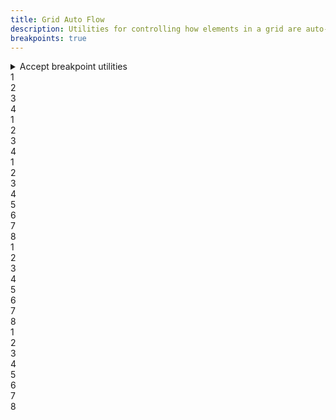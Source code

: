 ```yaml
---
title: Grid Auto Flow
description: Utilities for controlling how elements in a grid are auto-placed.
breakpoints: true
---
```

<div>
    <table-utility prefix="grid-flow" property="grid-auto-flow" class="mb-lg"></table-utility>
	<details id="accordion-item-1" class="vv-accordion vv-accordion--bordered vv-accordion--marker-right bg-surface mb-lg">
		<summary class="vv-accordion__summary flex items-center" aria-controls="#accordion-item-1" aria-expanded="false">
			<iconify-icon icon="akar-icons:info" class="mr-sm"></iconify-icon>
			Accept breakpoint utilities
		</summary>
		<div aria-hidden="true" class="vv-accordion__content">
			<p class="font-light text-word-3">
				You can also use the breakpoint modifier to apply the class at only a specific screen size and above.<br />
				Example: md:grid-flow-{row|col|dense|row-dense|col-dense}
			</p>
		</div>
	</details>
    <card-example>
		<div class="container h-full rounded-md bg-surface-1 p-24">
			<div class="relative grid grid-flow-row gap-10 border-b border-alpha-1 mb-24 pb-24" style="grid-template-columns: auto auto auto; grid-template-rows: auto auto;">
				<div class="rounded-md p-10 bg-info text-center"><span class="text-xs text-white font-semibold">1</span></div>
				<div class="rounded-md p-10 bg-info text-center"><span class="text-xs text-white font-semibold">2</span></div>
				<div class="rounded-md p-10 bg-info text-center"><span class="text-xs text-white font-semibold">3</span></div>
				<div class="rounded-md p-10 bg-info text-center"><span class="text-xs text-white font-semibold">4</span></div>
			</div>
			<div class="grid grid-flow-col gap-10 border-b border-alpha-1 mb-24 pb-24" style="grid-template-columns: auto auto auto; grid-template-rows: auto auto;">
				<div class="rounded-md p-10 bg-info text-center"><span class="text-xs text-white font-semibold">1</span></div>
				<div class="rounded-md p-10 bg-info text-center"><span class="text-xs text-white font-semibold">2</span></div>
				<div class="rounded-md p-10 bg-info text-center"><span class="text-xs text-white font-semibold">3</span></div>
				<div class="rounded-md p-10 bg-info text-center"><span class="text-xs text-white font-semibold">4</span></div>
			</div>
			<div class="grid grid-cols-5 grid-rows-3 grid-flow-dense gap-10 border-b border-alpha-1 mb-24 pb-24">
				<div class="rounded-md p-10 bg-info text-center"><span class="text-xs text-white font-semibold">1</span></div>
				<div class="rounded-md p-10 bg-info text-center"><span class="text-xs text-white font-semibold">2</span></div>
				<div class="col-span-4 rounded-md p-10 bg-info text-center"><span class="text-xs text-white font-semibold">3</span></div>
				<div class="rounded-md p-10 bg-info text-center"><span class="text-xs text-white font-semibold">4</span></div>
				<div class="col-span-3 rounded-md p-10 bg-info text-center"><span class="text-xs text-white font-semibold">5</span></div>
				<div class="rounded-md p-10 bg-info text-center"><span class="text-xs text-white font-semibold">6</span></div>
				<div class="col-span-2 rounded-md p-10 bg-info text-center"><span class="text-xs text-white font-semibold">7</span></div>
				<div class="rounded-md p-10 bg-info text-center"><span class="text-xs text-white font-semibold">8</span></div>
			</div>
			<div class="grid grid-cols-5 grid-flow-row-dense gap-10 border-b border-alpha-1 mb-24 pb-24">
				<div class="rounded-md p-10 bg-info text-center"><span class="text-xs text-white font-semibold">1</span></div>
				<div class="rounded-md p-10 bg-info text-center"><span class="text-xs text-white font-semibold">2</span></div>
				<div class="col-span-4 rounded-md p-10 bg-info text-center"><span class="text-xs text-white font-semibold">3</span></div>
				<div class="rounded-md p-10 bg-info text-center"><span class="text-xs text-white font-semibold">4</span></div>
				<div class="col-span-3 rounded-md p-10 bg-info text-center"><span class="text-xs text-white font-semibold">5</span></div>
				<div class="rounded-md p-10 bg-info text-center"><span class="text-xs text-white font-semibold">6</span></div>
				<div class="col-span-2 rounded-md p-10 bg-info text-center"><span class="text-xs text-white font-semibold">7</span></div>
				<div class="rounded-md p-10 bg-info text-center"><span class="text-xs text-white font-semibold">8</span></div>
			</div>
			<div class="grid grid-cols-5 grid-rows-3 grid-flow-col-dense gap-10">
				<div class="rounded-md p-10 bg-info text-center"><span class="text-xs text-white font-semibold">1</span></div>
				<div class="rounded-md p-10 bg-info text-center"><span class="text-xs text-white font-semibold">2</span></div>
				<div class="col-span-4 rounded-md p-10 bg-info text-center"><span class="text-xs text-white font-semibold">3</span></div>
				<div class="rounded-md p-10 bg-info text-center"><span class="text-xs text-white font-semibold">4</span></div>
				<div class="col-span-3 rounded-md p-10 bg-info text-center"><span class="text-xs text-white font-semibold">5</span></div>
				<div class="rounded-md p-10 bg-info text-center"><span class="text-xs text-white font-semibold">6</span></div>
				<div class="col-span-2 rounded-md p-10 bg-info text-center"><span class="text-xs text-white font-semibold">7</span></div>
				<div class="rounded-md p-10 bg-info text-center"><span class="text-xs text-white font-semibold">8</span></div>
			</div>
		</div>
    </card-example>
</div>